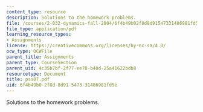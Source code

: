 ```yaml
---
content_type: resource
description: Solutions to the homework problems.
file: /courses/2-032-dynamics-fall-2004/6f4b49b02f8d8d91547331486981fd5e_pss07.pdf
file_type: application/pdf
learning_resource_types:
- Assignments
license: https://creativecommons.org/licenses/by-nc-sa/4.0/
ocw_type: OCWFile
parent_title: Assignments
parent_type: CourseSection
parent_uid: 4c35b7bf-2f77-ee78-b40d-25a41622bdb8
resourcetype: Document
title: pss07.pdf
uid: 6f4b49b0-2f8d-8d91-5473-31486981fd5e
---
```

Solutions to the homework problems.